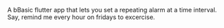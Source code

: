 A bBasic flutter app that lets you set a repeating alarm at a time interval. Say, remind me every hour on fridays to excercise.